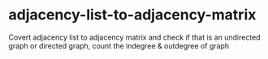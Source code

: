 # adjacency-list-to-adjacency-matrix
Covert adjacency list to adjacency matrix and check if that is an undirected graph or directed graph, count the indegree &amp; outdegree of graph 
